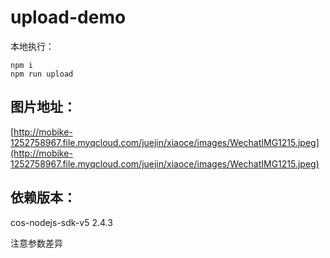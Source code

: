 # upload-demo

本地执行：

```
npm i
npm run upload
```

## 图片地址：

[http://mobike-1252758967.file.myqcloud.com/juejin/xiaoce/images/WechatIMG1215.jpeg](http://mobike-1252758967.file.myqcloud.com/juejin/xiaoce/images/WechatIMG1215.jpeg)

## 依赖版本：

cos-nodejs-sdk-v5 2.4.3

注意参数差异